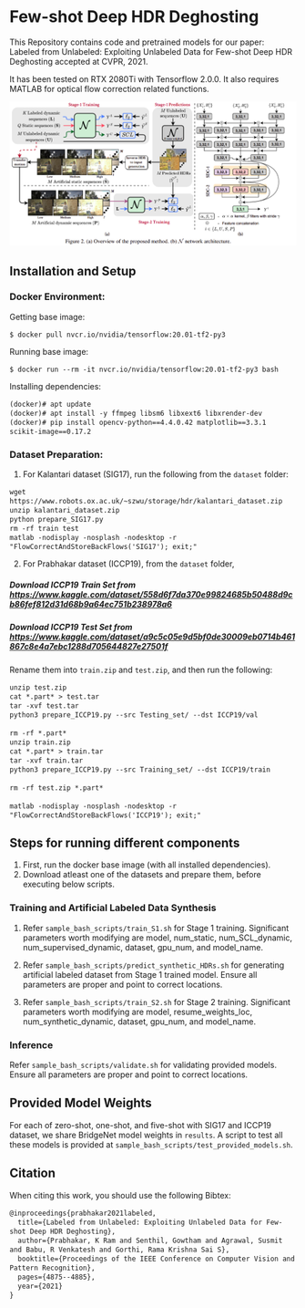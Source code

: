 # Few-shot Deep HDR Deghosting
This Repository contains code and pretrained models for our paper: Labeled from Unlabeled: Exploiting Unlabeled Data for Few-shot Deep HDR Deghosting accepted at CVPR, 2021.

It has been tested on RTX 2080Ti with Tensorflow 2.0.0. It also requires MATLAB for optical flow correction related functions.

![Banner](github_images/overview.png)


## Installation and Setup
### Docker Environment:
Getting base image:
```shell script
$ docker pull nvcr.io/nvidia/tensorflow:20.01-tf2-py3
```

Running base image:
```shell script
$ docker run --rm -it nvcr.io/nvidia/tensorflow:20.01-tf2-py3 bash
```

Installing dependencies:
```shell script
(docker)# apt update
(docker)# apt install -y ffmpeg libsm6 libxext6 libxrender-dev
(docker)# pip install opencv-python==4.4.0.42 matplotlib==3.3.1 scikit-image==0.17.2
```

### Dataset Preparation:
1. For Kalantari dataset (SIG17), run the following from the `dataset` folder:
```shell script
wget https://www.robots.ox.ac.uk/~szwu/storage/hdr/kalantari_dataset.zip
unzip kalantari_dataset.zip
python prepare_SIG17.py
rm -rf train test
matlab -nodisplay -nosplash -nodesktop -r "FlowCorrectAndStoreBackFlows('SIG17'); exit;"
```
2. For Prabhakar dataset (ICCP19), from the `dataset` folder,
##### Download ICCP19 Train Set  from https://www.kaggle.com/dataset/558d6f7da370e99824685b50488d9cb86fef812d31d68b9a64ec751b238978a6
##### Download ICCP19 Test Set from https://www.kaggle.com/dataset/a9c5c05e9d5bf0de30009eb0714b461867c8e4a7ebc1288d705644827e27501f
Rename them into ```train.zip``` and ```test.zip```, and then run the following:

```shell script
unzip test.zip
cat *.part* > test.tar
tar -xvf test.tar
python3 prepare_ICCP19.py --src Testing_set/ --dst ICCP19/val

rm -rf *.part*
unzip train.zip
cat *.part* > train.tar
tar -xvf train.tar
python3 prepare_ICCP19.py --src Training_set/ --dst ICCP19/train

rm -rf test.zip *.part*

matlab -nodisplay -nosplash -nodesktop -r "FlowCorrectAndStoreBackFlows('ICCP19'); exit;"
```


## Steps for running different components
1. First, run the docker base image (with all installed dependencies).
2. Download atleast one of the datasets and prepare them, before executing below scripts.
### Training and Artificial Labeled Data Synthesis
1. Refer ```sample_bash_scripts/train_S1.sh``` for Stage 1 training. Significant parameters worth modifying are model, num_static, num_SCL_dynamic, num_supervised_dynamic, dataset, gpu_num, and model_name.

2. Refer ```sample_bash_scripts/predict_synthetic_HDRs.sh``` for generating artificial labeled dataset from Stage 1 trained model. Ensure all parameters are proper and point to correct locations.

3. Refer ```sample_bash_scripts/train_S2.sh``` for Stage 2 training. Significant parameters worth modifying are model, resume_weights_loc, num_synthetic_dynamic, dataset, gpu_num, and model_name.

### Inference
Refer ```sample_bash_scripts/validate.sh``` for validating provided models. Ensure all parameters are proper and point to correct locations.

## Provided Model Weights
For each of zero-shot, one-shot, and five-shot with SIG17 and ICCP19 dataset, we share BridgeNet model weights in ```results```. A script to test all these models is provided at ```sample_bash_scripts/test_provided_models.sh```.

## Citation
When citing this work, you should use the following Bibtex:

    @inproceedings{prabhakar2021labeled,
      title={Labeled from Unlabeled: Exploiting Unlabeled Data for Few-shot Deep HDR Deghosting},
      author={Prabhakar, K Ram and Senthil, Gowtham and Agrawal, Susmit and Babu, R Venkatesh and Gorthi, Rama Krishna Sai S},
      booktitle={Proceedings of the IEEE Conference on Computer Vision and Pattern Recognition},
      pages={4875--4885},
      year={2021}
    }
